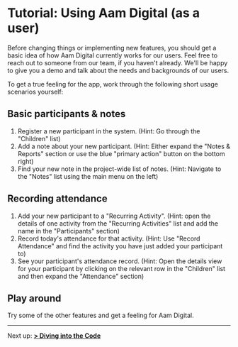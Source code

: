 # Tutorial: Using Aam Digital (as a user)

Before changing things or implementing new features, you should get a basic idea of how Aam Digital currently works for our users.
Feel free to reach out to someone from our team, if you haven't already. We'll be happy to give you a demo and talk about the needs and backgrounds of our users.

To get a true feeling for the app, work through the following short usage scenarios yourself:

## Basic participants & notes

1. Register a new participant in the system. (Hint: Go through the "Children" list)
2. Add a note about your new participant. (Hint: Either expand the "Notes & Reports" section or use the blue "primary action" button on the bottom right)
3. Find your new note in the project-wide list of notes. (Hint: Navigate to the "Notes" list using the main menu on the left)

## Recording attendance

1. Add your new participant to a "Recurring Activity". (Hint: open the details of one activity from the "Recurring Activities" list and add the name in the "Participants" section)
2. Record today's attendance for that activity. (Hint: Use "Record Attendance" and find the activity you have just added your participant to)
3. See your participant's attendance record. (Hint: Open the details view for your participant by clicking on the relevant row in the "Children" list and then expand the "Attendance" section)

## Play around

Try some of the other features and get a feeling for Aam Digital.

---

Next up:
[**> Diving into the Code**](./diving-into-the-code.html)
